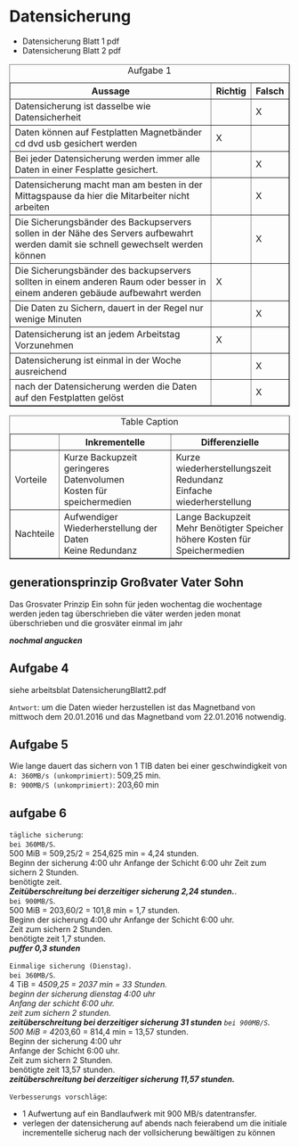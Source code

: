 # Datensicherung
+ Datensicherung Blatt 1 pdf
+ Datensicherung Blatt 2 pdf
  

<table border="1">
  <caption>Aufgabe 1</caption>
  <thead>
    <tr>
     <th>Aussage</th>
     <th>Richtig</th>
     <th>Falsch</th>
    </tr>
  </thead>
  <tbody>
    <tr>
      <td colspan="">Datensicherung ist dasselbe wie Datensicherheit</td>
      <td colspan=""></td>
      <td colspan="">X</td>
    </tr>
    <tr>
      <td colspan="">Daten können auf Festplatten Magnetbänder cd dvd usb gesichert werden </td>
      <td colspan="">X</td>
      <td colspan=""></td>
    </tr>
    <tr>
      <td>Bei jeder Datensicherung werden immer alle Daten in einer Fesplatte gesichert.</td>
      <td></td>
      <td>X</td>
    </tr>
        <td>Datensicherung macht man am besten in der Mittagspause da hier die Mitarbeiter nicht arbeiten</td>
        <td></td>
        <td>X</td>
    </tr>
    </tr>
        <td>Die Sicherungsbänder des Backupservers sollen in der Nähe des Servers aufbewahrt werden damit sie schnell gewechselt werden können</td>
        <td></td>
        <td>X</td>
    </tr>
    </tr>
        <td>Die Sicherungsbänder des backupservers sollten in einem anderen Raum oder besser in einem anderen gebäude aufbewahrt werden </td>
        <td>X</td>
        <td></td>
    </tr>
    </tr>
        <td>Die Daten zu Sichern, dauert in der Regel nur wenige Minuten</td>
        <td></td>
        <td>X</td>
    </tr>
    </tr>
        <td>Datensicherung ist an jedem Arbeitstag Vorzunehmen</td>
        <td>X</td>
        <td></td>
    </tr>
    </tr>
        <td>Datensicherung ist einmal in der Woche ausreichend</td>
        <td></td>
        <td>X</td>
    </tr>
    </tr>
        <td>nach der Datensicherung werden die Daten auf den Festplatten gelöst</td>
        <td></td>
        <td>X</td>
    </tr>
  </tbody>
</table>


<table border="1">
  <caption>Table Caption</caption>
  <thead>
    <tr>
     <th></th>
     <th>Inkrementelle</th>
     <th>Differenzielle</th>
    </tr>
  </thead>
  <tbody>
    <tr>
      <td>Vorteile</td>
      <td colspan="">Kurze Backupzeit<br> geringeres Datenvolumen<br> Kosten für speichermedien</td>
      <td colspan="">Kurze wiederherstellungszeit<br> Redundanz<br>Einfache wiederherstellung</td>
    </tr>
    <tr>
      <td>Nachteile</td>
      <td>Aufwendiger Wiederherstellung der Daten <br>Keine Redundanz</td>
      <td>Lange Backupzeit<br> Mehr Benötigter Speicher<br> höhere Kosten für Speichermedien<br></td>
    </tr>
  </tbody>
</table>

## generationsprinzip Großvater Vater Sohn

Das Grosvater Prinzip Ein sohn für jeden wochentag die wochentage werden jeden tag überschrieben die väter werden jeden monat überschrieben und die grosväter einmal im jahr 

***nochmal angucken***  


## Aufgabe 4 

siehe arbeitsblat DatensicherungBlatt2.pdf 

`Antwort`: um die Daten wieder herzustellen ist das Magnetband von mittwoch dem 20.01.2016 und das Magnetband vom 22.01.2016 notwendig.

## Aufgabe 5

Wie lange dauert das sichern von 1 TIB daten bei einer geschwindigkeit von  
`A: 360MB/s (unkomprimiert)`:  509,25 min.  
`B: 900MB/S (unkomprimiert)`:  203,60 min

## aufgabe 6



`tägliche sicherung`:  
`bei 360MB/S`.   
500 MiB = 509,25/2 = 254,625 min = 4,24 stunden.  
Beginn der sicherung 4:00 uhr 
Anfange der Schicht 6:00 uhr
Zeit zum sichern 2 Stunden.  
benötigte zeit.  
***Zeitüberschreitung bei derzeitiger sicherung 2,24 stunden.***.  
`bei 900MB/S`.   
500 MiB = 203,60/2 = 101,8 min = 1,7 stunden.  
Beginn der sicherung 4:00 uhr 
Anfange der Schicht 6:00 uhr.  
Zeit zum sichern 2 Stunden.  
benötigte zeit 1,7 stunden.  
***puffer 0,3 stunden***

`Einmalige sicherung (Dienstag)`.  
`bei 360MB/S`.   
4 TiB = 4*509,25 = 2037 min = 33 Stunden.  
beginn der sicherung dienstag 4:00 uhr   
Anfang der schicht 6:00 uhr.   
zeit zum sichern 2 stunden.  
***zeitüberschreitung bei derzeitiger sicherung 31 stunden***
`bei 900MB/S`.   
500 MiB = 4*203,60 = 814,4 min = 13,57 stunden.  
Beginn der sicherung 4:00 uhr   
Anfange der Schicht 6:00 uhr.  
Zeit zum sichern 2 Stunden.  
benötigte zeit 13,57 stunden.  
***zeitüberschreitung bei derzeitiger sicherung 11,57 stunden.***


`Verbesserungs vorschläge`:  
+ 1 Aufwertung auf ein Bandlaufwerk mit 900 MB/s datentransfer.
+ verlegen der datensicherung auf abends nach feierabend
  um die initiale incrementelle sicherug nach der vollsicherung bewältigen zu können


